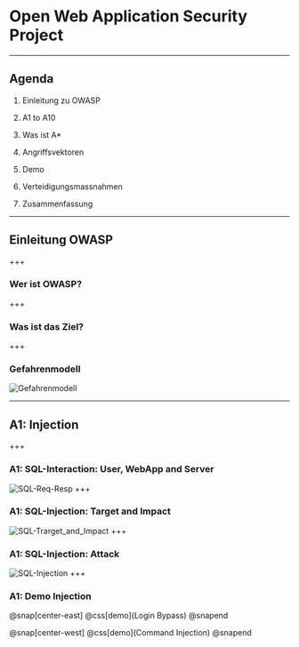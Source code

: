 # Open Web Application Security Project
---
## Agenda
1. Einleitung zu OWASP

2. A1 to A10
  1. Was ist A*
  2. Angriffsvektoren
  3. Demo
  4. Verteidigungsmassnahmen

3. Zusammenfassung
---
## Einleitung OWASP
+++
### Wer ist OWASP?
+++
### Was ist das Ziel?
+++
### Gefahrenmodell
![Gefahrenmodell](/res/PNGs/OWASP_Gefahrenmodell.png)


---
## A1: Injection
+++
### A1: SQL-Interaction: User, WebApp and Server
![SQL-Req-Resp](/res/PNGs/SQL_Req-Resp.png)
+++
### A1: SQL-Injection: Target and Impact
![SQL-Trarget_and_Impact](/res/PNGs/SQL_targets_and_impact_low.png)
+++
### A1: SQL-Injection: Attack
![SQL-Injection](/res/PNGs/SQL_Injection.png)
+++
### A1: Demo Injection
@snap[center-east]
@css[demo](Login Bypass)
@snapend

@snap[center-west]
@css[demo](Command Injection)
@snapend